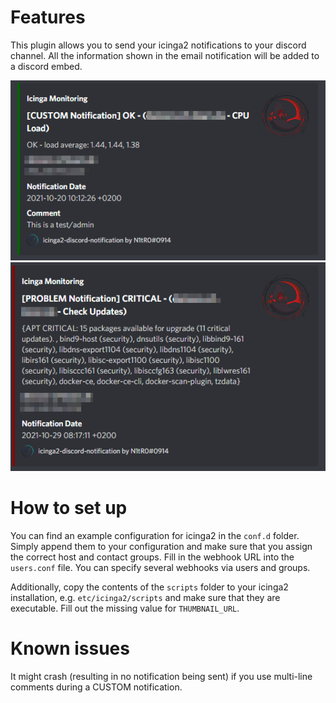 # Features
This plugin allows you to send your icinga2 notifications to your discord channel.
All the information shown in the email notification will be added to a discord embed.


![example](img/example1.png "Example")
![example](img/example2.png "Example")

# How to set up
You can find an example configuration for icinga2 in the `conf.d` folder. Simply append them to your configuration and make sure that you assign the correct host and contact groups. Fill in the webhook URL into the `users.conf` file. You can specify several webhooks via users and groups.

Additionally, copy the contents of the `scripts` folder to your icinga2 installation, e.g. `etc/icinga2/scripts` and make sure that they are executable. Fill out the missing value for `THUMBNAIL_URL`.

# Known issues
It might crash (resulting in no notification being sent) if you use multi-line comments during a CUSTOM notification.